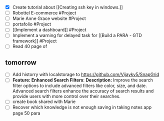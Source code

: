 - [x] Create tutorial about [[Creating ssh key in windows.]]
- [ ] Robottel E-commerce #Project 
- [ ] Marie Anne Grace website #Project 
- [ ] portafolio #Project 
- [ ] [[Implement a dashboard]] #Project 
- [ ] Implement a warning for delayed task for [[Build a PARA - GTD framework]] #Project
- [ ] Read 40 page of 

## tomorrow
- [ ] Add historry with localstorage to https://github.com/Vijaykv5/SnapGrid
- [ ] **Feature: Enhanced Search Filters**: **Description:** Improve the search filter options to include advanced filters like color, size, and date. Advanced search filters enhance the accuracy of search results and provide users with more control over their searches.
- [ ] create book shared with Marie
- [ ] Recover which knowledge is not enough saving in taking notes app page 50 para